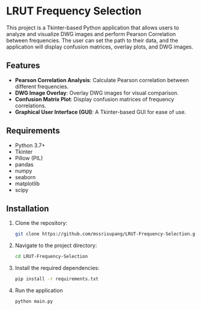 # LRUT Frequency Selection

This project is a Tkinter-based Python application that allows users to analyze and visualize DWG images and perform Pearson Correlation between frequencies. The user can set the path to their data, and the application will display confusion matrices, overlay plots, and DWG images.

## Features

- **Pearson Correlation Analysis**: Calculate Pearson correlation between different frequencies.
- **DWG Image Overlay**: Overlay DWG images for visual comparison.
- **Confusion Matrix Plot**: Display confusion matrices of frequency correlations.
- **Graphical User Interface (GUI)**: A Tkinter-based GUI for ease of use.

## Requirements

- Python 3.7+
- Tkinter
- Pillow (PIL)
- pandas
- numpy
- seaborn
- matplotlib
- scipy

## Installation

1. Clone the repository:

   ```bash
   git clone https://github.com/mssrisupang/LRUT-Frequency-Selection.git

2. Navigate to the project directory:
   
   ```bash
   cd LRUT-Frequency-Selection

4. Install the required dependencies:
   
    ```bash
   pip install -r requirements.txt

5. Run the application
   
   ```bash
   python main.py



